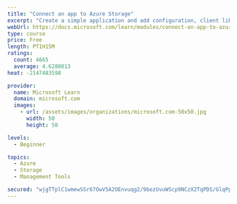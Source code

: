 ```yaml
---
title: "Connect an app to Azure Storage"
excerpt: "Create a simple application and add configuration, client library references, and code to connect it to Azure Storage."
webUrl: https://docs.microsoft.com/learn/modules/connect-an-app-to-azure-storage/
type: course
price: Free
length: PT1H15M
ratings:
  count: 4665
  average: 4.6280813
heat: -2147483598

provider:
  name: Microsoft Learn
  domain: microsoft.com
  images:
    - url: /assets/images/organizations/microsoft.com-50x50.jpg
      width: 50
      height: 50

levels:
  - Beginner

topics:
  - Azure
  - Storage
  - Management Tools

secured: "wjgTTplC1wmewSSr67OwV5A2OEnvuqg2/9bezUvuWScp9NCzX2TqPDS/GlqPpdWFLUtll+Hxl/YuOBylgstI31dMDtuYJwY2XsrmxRCaHemD1YBFkJH4nJ4klh2/NLCBGaJrXkr6Sw6Ol3zeLIQQ7tBfMNVN6cpDVZ99UIljL+pBCEISDM7cmlQZ+ZIy59xuHVJ0K/M8xuWmwgEg6HbPYVzwztMArYtQExXMD2/uyFLMhqRWRkgvfj8PeGjoH9Qy9nV3tR3ceJWmUbtukknj4/BVoTyQrC8soBsNK6nx27K/wKmTGHwKd/vqQwyT3tL46uwGMcHGlbR5YpJjUeEUwPFy42U/KoQRMhLrJ2UjZmMfmeP8CF7Q3NqsRr9Egz+F/+RlkLowk3UlRjGkWHU2NbqrFZUHAZlX1HQxTP3Fi6k=;NjpLkS8eiYusRihC9QtdIA=="
---
```


